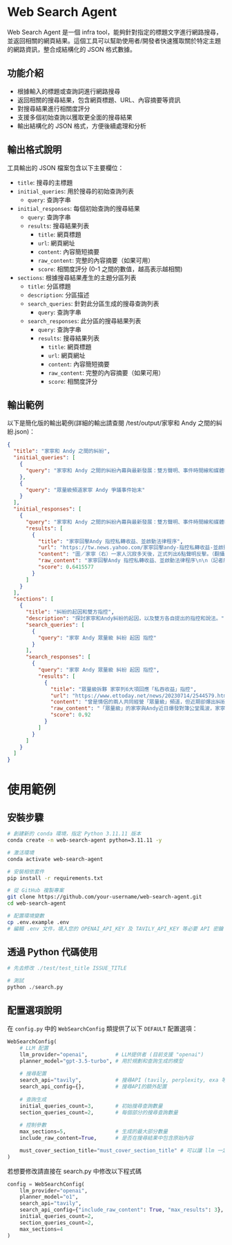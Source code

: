 # Web Search Agent

Web Search Agent 是一個 infra tool，能夠針對指定的標題文字進行網路搜尋，並返回相關的網頁結果。這個工具可以幫助使用者/開發者快速獲取關於特定主題的網路資訊，整合成結構化的 JSON 格式數據。

## 功能介紹

- 根據輸入的標題或查詢詞進行網路搜尋
- 返回相關的搜尋結果，包含網頁標題、URL、內容摘要等資訊
- 對搜尋結果進行相關度評分
- 支援多個初始查詢以獲取更全面的搜尋結果
- 輸出結構化的 JSON 格式，方便後續處理和分析

## 輸出格式說明

工具輸出的 JSON 檔案包含以下主要欄位：

- `title`: 搜尋的主標題
- `initial_queries`: 用於搜尋的初始查詢列表
  - `query`: 查詢字串
- `initial_responses`: 每個初始查詢的搜尋結果
  - `query`: 查詢字串
  - `results`: 搜尋結果列表
    - `title`: 網頁標題
    - `url`: 網頁網址
    - `content`: 內容簡短摘要
    - `raw_content`: 完整的內容摘要（如果可用）
    - `score`: 相關度評分 (0-1 之間的數值，越高表示越相關)
- `sections`: 根據搜尋結果產生的主題分區列表
  - `title`: 分區標題
  - `description`: 分區描述
  - `search_queries`: 針對此分區生成的搜尋查詢列表
    - `query`: 查詢字串
  - `search_responses`: 此分區的搜尋結果列表
    - `query`: 查詢字串
    - `results`: 搜尋結果列表
      - `title`: 網頁標題
      - `url`: 網頁網址
      - `content`: 內容簡短摘要
      - `raw_content`: 完整的內容摘要（如果可用）
      - `score`: 相關度評分

## 輸出範例

以下是簡化版的輸出範例(詳細的輸出請查閱 /test/output/家寧和 Andy 之間的糾紛.json)：

```json
{
  "title": "家寧和 Andy 之間的糾紛",
  "initial_queries": [
    {
      "query": "家寧和 Andy 之間的糾紛內幕與最新發展：雙方聲明、事件時間線和媒體報導"
    },
    {
      "query": "眾量級頻道家寧 Andy 爭議事件始末"
    }
  ],
  "initial_responses": [
    {
      "query": "家寧和 Andy 之間的糾紛內幕與最新發展：雙方聲明、事件時間線和媒體報導",
      "results": [
        {
          "title": "家寧回擊Andy 指控私轉收益、並啟動法律程序",
          "url": "https://tw.news.yahoo.com/家寧回擊andy-指控私轉收益-並啟動法律程序-012515489.html",
          "content": "圖／家寧（右）一家人沉寂多天後，正式列出6點聲明反擊。（翻攝 眾量級 臉書）",
          "raw_content": "家寧回擊Andy 指控私轉收益、並啟動法律程序\n\n（記者廖又萱／綜合報導）曾由情侶檔組成的「眾量級」網紅頻道拆夥後...",
          "score": 0.6415577
        }
      ]
    }
  ],
  "sections": [
    {
      "title": "糾紛的起因和雙方指控",
      "description": "探討家寧和Andy糾紛的起因，以及雙方各自提出的指控和說法。",
      "search_queries": [
        {
          "query": "家寧 Andy 眾量級 糾紛 起因 指控"
        }
      ],
      "search_responses": [
        {
          "query": "家寧 Andy 眾量級 糾紛 起因 指控",
          "results": [
            {
              "title": "眾量級拆夥 家寧列6大項回應「私吞收益」指控",
              "url": "https://www.ettoday.net/news/20230714/2544579.htm",
              "content": "曾是情侶的兩人共同經營「眾量級」頻道，但近期卻爆出糾紛，Andy指控家寧切割合作關係，私自將近500萬元的收益匯入自己戶頭。",
              "raw_content": "「眾量級」的家寧與Andy近日爆發對簿公堂風波，家寧14日發6點聲明澄清，指控對方長期霸凌與言語暴力，以及假藉合作之名行控制之實。",
              "score": 0.92
            }
          ]
        }
      ]
    }
  ]
}
```
# 使用範例

## 安裝步驟

```bash
# 創建新的 conda 環境，指定 Python 3.11.11 版本
conda create -n web-search-agent python=3.11.11 -y

# 激活環境
conda activate web-search-agent

# 安裝相依套件
pip install -r requirements.txt

# 從 GitHub 複製專案
git clone https://github.com/your-username/web-search-agent.git
cd web-search-agent

# 配置環境變數
cp .env.example .env
# 編輯 .env 文件，填入您的 OPENAI_API_KEY 及 TAVILY_API_KEY 等必要 API 密鑰
```

## 透過 Python 代碼使用

```python
# 先去修改 ./test/test_title ISSUE_TITLE

# 測試
python ./search.py


```


## 配置選項說明

在 `config.py` 中的 `WebSearchConfig` 類提供了以下 `DEFAULT` 配置選項：

```python
WebSearchConfig(
    # LLM 配置
    llm_provider="openai",         # LLM提供者 (目前支援 "openai")
    planner_model="gpt-3.5-turbo", # 用於規劃和查詢生成的模型
    
    # 搜尋配置
    search_api="tavily",           # 搜尋API (tavily, perplexity, exa 等)
    search_api_config={},          # 搜尋API的額外配置
    
    # 查詢生成
    initial_queries_count=3,       # 初始搜尋查詢數量
    section_queries_count=2,       # 每個部分的搜尋查詢數量
    
    # 控制參數
    max_sections=5,                # 生成的最大部分數量
    include_raw_content=True,      # 是否在搜尋結果中包含原始內容

    must_cover_section_title="must_cover_section_title" # 可以讓 llm 一定要生成相關的 section
)
```

若想要修改請直接在 search.py 中修改以下程式碼

```python
config = WebSearchConfig(
    llm_provider="openai",
    planner_model="o1",
    search_api="tavily",
    search_api_config={"include_raw_content": True, "max_results": 3},
    initial_queries_count=2,
    section_queries_count=2,
    max_sections=4
)
    
```